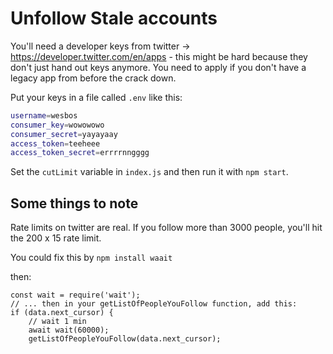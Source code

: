 # Unfollow Stale accounts

You'll need a developer keys from twitter → https://developer.twitter.com/en/apps - this might be hard because they don't just hand out keys anymore. You need to apply if you don't have a legacy app from before the crack down.

Put your keys in a file called `.env` like this:

```bash
username=wesbos
consumer_key=wowowowo
consumer_secret=yayayaay
access_token=teeheee
access_token_secret=errrrnngggg
```

Set the `cutLimit` variable in `index.js` and then run it with `npm start`.

## Some things to note

Rate limits on twitter are real. If you follow more than 3000 people, you'll hit the 200 x 15 rate limit. 

You could fix this by `npm install waait`

then:

```
const wait = require('wait');
// ... then in your getListOfPeopleYouFollow function, add this:
if (data.next_cursor) {
    // wait 1 min
    await wait(60000);
    getListOfPeopleYouFollow(data.next_cursor);
```
